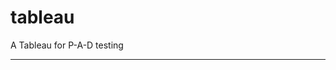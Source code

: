tableau
=======

A Tableau for P-A-D testing
 
 
 
------------------------------------------------------------------------------------------------------------------------------------------------------------------